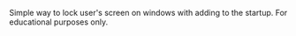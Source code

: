 Simple way to lock user's screen on windows with adding to the startup. For educational purposes only.
